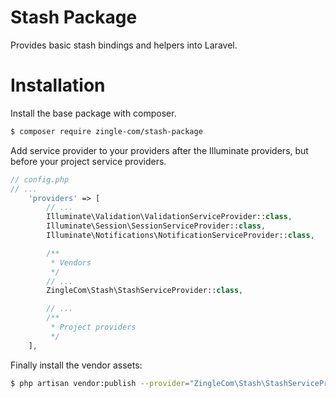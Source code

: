 Stash Package
==============

Provides basic stash bindings and helpers into Laravel.

# Installation

Install the base package with composer.

~~~ bash
$ composer require zingle-com/stash-package
~~~

Add service provider to your providers after the Illuminate providers, 
but before your project service providers.

~~~ php
// config.php
// ...
	'providers' => [
		// ...
		Illuminate\Validation\ValidationServiceProvider::class,
        Illuminate\Session\SessionServiceProvider::class,
        Illuminate\Notifications\NotificationServiceProvider::class,

        /**
         * Vendors
         */
    	// ...
    	ZingleCom\Stash\StashServiceProvider::class,

    	// ...
    	/**
    	 * Project providers
    	 */
	],
~~~

Finally install the vendor assets:

~~~ bash
$ php artisan vendor:publish --provider="ZingleCom\Stash\StashServiceProvider"
~~~